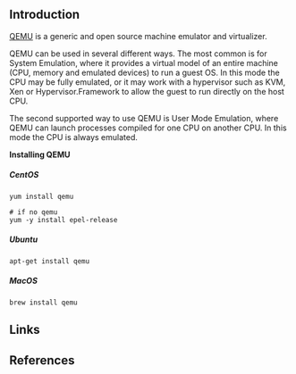 ## Introduction

[QEMU](https://www.qemu.org/) is a generic and open source machine emulator and virtualizer.

QEMU can be used in several different ways. 
The most common is for System Emulation, where it provides a virtual model of an entire machine (CPU, memory and emulated devices) to run a guest OS. 
In this mode the CPU may be fully emulated, or it may work with a hypervisor such as KVM, Xen or Hypervisor.Framework to allow the guest to run directly on the host CPU.

The second supported way to use QEMU is User Mode Emulation, where QEMU can launch processes compiled for one CPU on another CPU.
In this mode the CPU is always emulated.


**Installing QEMU**


<!-- tabs:start -->

##### **CentOS**
```shell
yum install qemu

# if no qemu
yum -y install epel-release
```

##### **Ubuntu**
```shell
apt-get install qemu
```

##### **MacOS**

```shell
brew install qemu
```

<!-- tabs:end -->


## Links


## References
